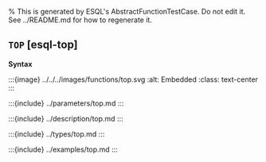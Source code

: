 % This is generated by ESQL's AbstractFunctionTestCase. Do not edit it. See ../README.md for how to regenerate it.

## `TOP` [esql-top]

**Syntax**

:::{image} ../../../images/functions/top.svg
:alt: Embedded
:class: text-center
:::


:::{include} ../parameters/top.md
:::

:::{include} ../description/top.md
:::

:::{include} ../types/top.md
:::

:::{include} ../examples/top.md
:::
